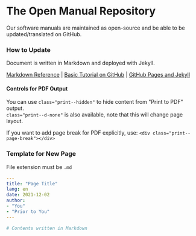 # The Open Manual Repository

Our software manuals are maintained as open-source and be able to be updated/translated on GitHub.


### How to Update

Document is written in Markdown and deployed with Jekyll.

[Markdown Reference](https://github.com/adam-p/markdown-here/wiki/Markdown-Cheatsheet)
|
[Basic Tutorial on GitHub](https://docs.github.com/en/get-started/quickstart/contributing-to-projects)
|
[GitHub Pages and Jekyll](https://docs.github.com/en/pages/setting-up-a-github-pages-site-with-jekyll/about-github-pages-and-jekyll)


#### Controls for PDF Output

You can use `class="print--hidden"` to hide content from "Print to PDF" output.  
`class="print--d-none"` is also available, note that this will change page layout.

If you want to add page break for PDF explicitly, use: `<div class="print--page-break"></div>`


### Template for New Page

File extension must be `.md`

```yaml
---
title: "Page Title"
lang: en
date: 2021-12-02
author:
- "You"
- "Prior to You"
---

# Contents written in Markdown
```

